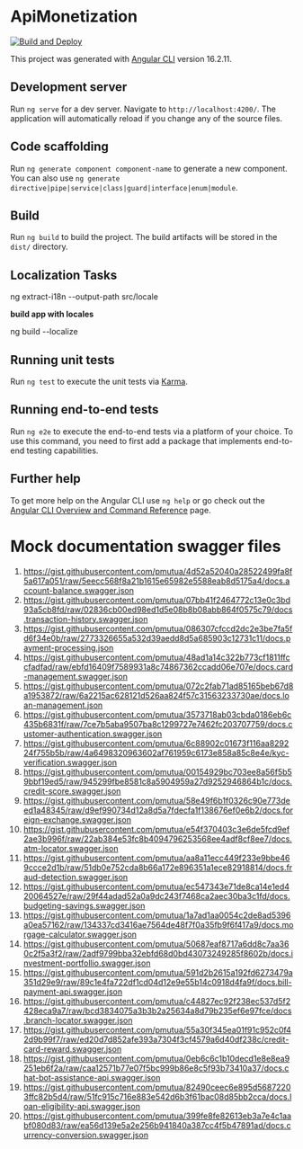 # ApiMonetization

[![Build and Deploy](https://github.com/Eb-Developer-Playground/api-saas-application/actions/workflows/deploy-gh-pages.yml/badge.svg)](https://github.com/Eb-Developer-Playground/api-saas-application/actions/workflows/deploy-gh-pages.yml)

This project was generated with [Angular CLI](https://github.com/angular/angular-cli) version 16.2.11.

## Development server

Run `ng serve` for a dev server. Navigate to `http://localhost:4200/`. The application will automatically reload if you change any of the source files.

## Code scaffolding

Run `ng generate component component-name` to generate a new component. You can also use `ng generate directive|pipe|service|class|guard|interface|enum|module`.

## Build

Run `ng build` to build the project. The build artifacts will be stored in the `dist/` directory.

## Localization Tasks

ng extract-i18n --output-path src/locale

**build app with locales**

ng build --localize 

## Running unit tests

Run `ng test` to execute the unit tests via [Karma](https://karma-runner.github.io).

## Running end-to-end tests

Run `ng e2e` to execute the end-to-end tests via a platform of your choice. To use this command, you need to first add a package that implements end-to-end testing capabilities.

## Further help

To get more help on the Angular CLI use `ng help` or go check out the [Angular CLI Overview and Command Reference](https://angular.io/cli) page.



# Mock documentation swagger files 

   1. https://gist.githubusercontent.com/pmutua/4d52a52040a28522499fa8f5a617a051/raw/5eecc568f8a21b1615e65982e5588eab8d5175a4/docs.account-balance.swagger.json
   2. https://gist.githubusercontent.com/pmutua/07bb41f2464772c13e0c3bd93a5cb8fd/raw/02836cb00ed98ed1d5e08b8b08abb864f0575c79/docs.transaction-history.swagger.json
   3. https://gist.githubusercontent.com/pmutua/086307cfccd2dc2e3be7fa5fd6f34e0b/raw/2773326655a532d39aedd8d5a685903c12731c11/docs.payment-processing.json
   4. https://gist.githubusercontent.com/pmutua/48ad1a14c322b773cf1811ffccfadfad/raw/ebfd16409f7589931a8c74867362ccadd06e707e/docs.card-management.swagger.json
   5. https://gist.githubusercontent.com/pmutua/072c2fab71ad85165beb67d8a1953872/raw/6a2215ac628121d526aa824f57c31563233730ae/docs.loan-management.json
   6. https://gist.githubusercontent.com/pmutua/3573718ab03cbda0186eb6c435b6831f/raw/7ce7b5aba9507ba8c1299727e7462fc203707759/docs.customer-authentication.swagger.json
   7. https://gist.githubusercontent.com/pmutua/6c88902c01673f116aa829224f755b5b/raw/4a6498320963602af761959c6173e858a85c8e4e/kyc-verification.swagger.json
   8. https://gist.githubusercontent.com/pmutua/00154929bc703ee8a56f5b59bbf19ed5/raw/945299fbe8581c8a5904959a27d9252946864b1c/docs.credit-score.swagger.json
   9. https://gist.githubusercontent.com/pmutua/58e49f6b1f0326c90e773deed1a48345/raw/d9ef990734d12a8d5a7fdecfa1f138676ef0e6b2/docs.foreign-exchange.swagger.json
   10. https://gist.githubusercontent.com/pmutua/e54f370403c3e6de5fcd9ef2ae3b996f/raw/22ab384e53fc8b4094796253568ee4adf8cf8ee7/docs.atm-locator.swagger.json
   11. https://gist.githubusercontent.com/pmutua/aa8a11ecc449f233e9bbe469ccce2d1b/raw/51db0e752cda8b66a172e896351a1ece82918814/docs.fraud-detection.swagger.json
   12. https://gist.githubusercontent.com/pmutua/ec547343e71de8ca14e1ed420064527e/raw/29f44adad52a0a9dc243f7468ca2aec30ba3c1fd/docs.budgeting-savings.swagger.json 
   13. https://gist.githubusercontent.com/pmutua/1a7ad1aa0054c2de8ad5396a0ea57162/raw/134337cd3416ae7564de48f7f0a35fb9f6f417a9/docs.morgage-calculator.swagger.json
   14. https://gist.githubusercontent.com/pmutua/50687eaf8717a6dd8c7aa360c2f5a3f2/raw/2adf9799bba32ebfd68d0bd43073249285f8602b/docs.investment-portfollio.swagger.json
   15. https://gist.githubusercontent.com/pmutua/591d2b2615a192fd6273479a351d29e9/raw/89c1e4fa722df1cd04d12e9e55b14c0918d4fa9f/docs.bill-payment-api.swagger.json
   16. https://gist.githubusercontent.com/pmutua/c44827ec92f238ec537d5f2428eca9a7/raw/bcd3834075a3b3b2a25634a8d79b235ef6e97fce/docs.branch-locator.swagger.json
   17. https://gist.githubusercontent.com/pmutua/55a30f345ea01f91c952c0f42d9b99f7/raw/ed20d7d852afe393a7304f3cf4579a6d40df238c/credit-card-reward.swagger.json
   18. https://gist.githubusercontent.com/pmutua/0eb6c6c1b10decd1e8e8ea9251eb6f2a/raw/caa12571b77e07f5bc999b86e8c5f93b73410a37/docs.chat-bot-assistance-api.swagger.json
   19. https://gist.githubusercontent.com/pmutua/82490ceec6e895d56872203ffc82b5d4/raw/51fc915c716e883e542d6b3f61bac08d85bb2cca/docs.loan-eligibility-api.swagger.json
   20. https://gist.githubusercontent.com/pmutua/399fe8fe82613eb3a7e4c1aabf080d83/raw/ea56d139e5a2e256b941840a387cc4f5b47891ad/docs.currency-conversion.swagger.json


